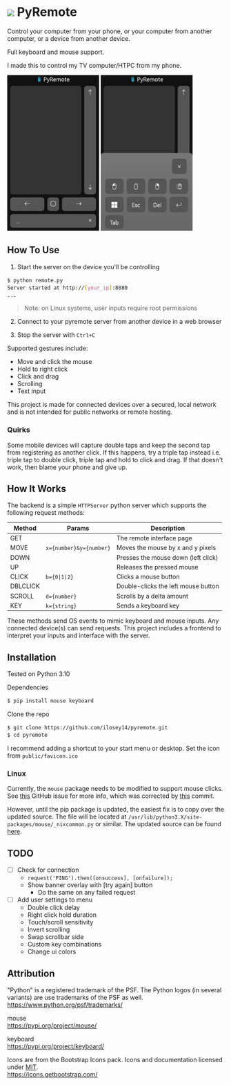 # <img src="public/favicon.ico" height="32"> PyRemote

Control your computer from your phone,
or your computer from another computer,
or a device from another device.

Full keyboard and mouse support.

I made this to control my TV computer/HTPC from my phone.

![ui screenshot](img/ui.png)
![ui menu screenshot](img/ui-menu.png)

## How To Use

1. Start the server on the device you'll be controlling

```bash
$ python remote.py
Server started at http://[your_ip]:8080
...
```

> Note: on Linux systems, user inputs require root permissions

2. Connect to your pyremote server from another device in a web browser

3. Stop the server with `Ctrl+C`

Supported gestures include:
- Move and click the mouse
- Hold to right click
- Click and drag
- Scrolling
- Text input

This project is made for connected devices over a secured, local network
and is not intended for public networks or remote hosting.

### Quirks

Some mobile devices will capture double taps and keep the second tap from
registering as another click. If this happens, try a triple tap instead
i.e. triple tap to double click, triple tap and hold to click and drag.
If that doesn't work, then blame your phone and give up.

## How It Works

The backend is a simple `HTTPServer` python server which supports
the following request methods:

| Method   | Params                  | Description                         |
| -------- | ----------------------- | ----------------------------------- |
| GET      |                         | The remote interface page           |
| MOVE     | `x={number}&y={number}` | Moves the mouse by x and y pixels   |
| DOWN     |                         | Presses the mouse down (left click) |
| UP       |                         | Releases the pressed mouse          |
| CLICK    | `b={0\|1\|2}`           | Clicks a mouse button               |
| DBLCLICK |                         | Double-clicks the left mouse button |
| SCROLL   | `d={number}`            | Scrolls by a delta amount           |
| KEY      | `k={string}`            | Sends a keyboard key                |

These methods send OS events to mimic keyboard and mouse inputs.
Any connected device(s) can send requests.
This project includes a frontend to interpret your inputs and interface with the server.

## Installation

Tested on Python 3.10

Dependencies

```bash
$ pip install mouse keyboard
```

Clone the repo

```bash
$ git clone https://github.com/ilosey14/pyremote.git
$ cd pyremote
```

I recommend adding a shortcut to your start menu or desktop.
Set the icon from `public/favicon.ico`

### Linux

Currently, the `mouse` package needs to be modified to support mouse clicks.
See <a href="https://github.com/boppreh/mouse/issues/37" target="_blank">this</a> GitHub issue for more info,
which was corrected by <a href="https://github.com/boppreh/mouse/commit/9c5630f0d9d6f4f76cf56291ce3f864e87ad1105" target="_blank">this</a> commit.

However, until the pip package is updated, the easiest fix is to copy over the updated source.
The file will be located at `/usr/lib/python3.X/site-packages/mouse/_nixcommon.py` or similar.
The updated source can be found <a href="https://raw.githubusercontent.com/boppreh/mouse/9c5630f0d9d6f4f76cf56291ce3f864e87ad1105/mouse/_nixcommon.py" target="_blank">here</a>.

## TODO

- [ ] Check for connection
  - `request('PING').then([onsuccess], [onfailure]);`
  - Show banner overlay with [try again] button
    - Do the same on any failed request
- [ ] Add user settings to menu
  - Double click delay
  - Right click hold duration
  - Touch/scroll sensitivity
  - Invert scrolling
  - Swap scrollbar side
  - Custom key combinations
  - Change ui colors

## Attribution

"Python" is a registered trademark of the PSF.
The Python logos (in several variants) are use trademarks of the PSF as well.
<br>
https://www.python.org/psf/trademarks/

mouse
<br>
https://pypi.org/project/mouse/

keyboard
<br>
https://pypi.org/project/keyboard/

Icons are from the Bootstrap Icons pack.
Icons and documentation licensed under [MIT](https://github.com/twbs/icons/blob/main/LICENSE.md).
<br>
https://icons.getbootstrap.com/